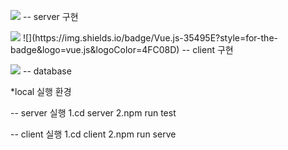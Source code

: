 ![](https://img.shields.io/badge/Node.js-43853D?style=for-the-badge&logo=node.js&logoColor=white)
-- server 구현

<img src="https://img.shields.io/badge/Node.js-43853D?style=for-the-badge&logo=node.js&logoColor=white">
![](https://img.shields.io/badge/Vue.js-35495E?style=for-the-badge&logo=vue.js&logoColor=4FC08D)
-- client 구현

![](https://img.shields.io/badge/MySQL-00000F?style=for-the-badge&logo=mysql&logoColor=white)
-- database



*local 실행 환경

  -- server 실행
    1.cd server
    2.npm run test
    
  -- client 실행
    1.cd client
    2.npm run serve



